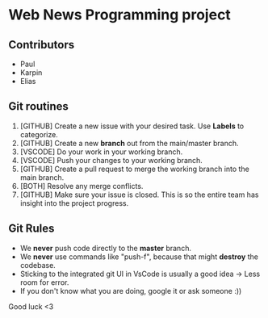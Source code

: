 # Web News Programming project 

## Contributors
- Paul 
- Karpin
- Elias

## Git routines

1. [GITHUB] Create a new issue with your desired task. Use **Labels** to categorize. 
2. [GITHUB] Create a new **branch** out from the main/master branch. 
3. [VSCODE] Do your work in your working branch. 
4. [VSCODE] Push your changes to your working branch. 
5. [GITHUB] Create a pull request to merge the working branch into the main branch. 
6. [BOTH] Resolve any merge conflicts. 
7. [GITHUB] Make sure your issue is closed. This is so the entire team has insight into the project progress. 


## Git Rules 
* We **never** push code directly to the **master** branch. 
* We **never** use commands like "push-f", because that might **destroy** the codebase. 
* Sticking to the integrated git UI in VsCode is usually a good idea -> Less room for error. 
* If you don't know what you are doing, google it or ask someone :)) 


Good luck <3